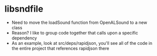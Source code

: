 # libsndfile

* Need to move the loadSound function from OpenALSound to a new class
* Reason? I like to group code together that calls upon a specific dependency
* As an example, look at src/deps/rapidjson, you'll see all of the code in the entire project that references rapidjson there
